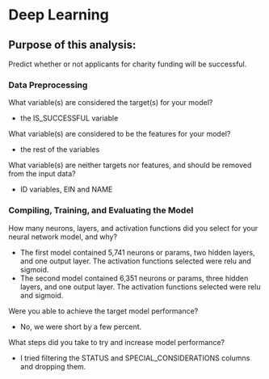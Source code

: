 # Deep Learning 

## Purpose of this analysis:
Predict whether or not applicants for charity funding will be successful.

### Data Preprocessing

What variable(s) are considered the target(s) for your model?
- the IS_SUCCESSFUL variable

What variable(s) are considered to be the features for your model?
- the rest of the variables

What variable(s) are neither targets nor features, and should be removed from the input data?
- ID variables, EIN and NAME


### Compiling, Training, and Evaluating the Model

How many neurons, layers, and activation functions did you select for your neural network model, and why?
- The first model contained 5,741 neurons or params, two hidden layers, and one output layer. The activation functions selected were relu and sigmoid. 
- The second model contained 6,351 neurons or params, three hidden layers, and one output layer. The activation functions selected were relu and sigmoid.

Were you able to achieve the target model performance?
- No, we were short by a few percent.

What steps did you take to try and increase model performance?
- I tried filtering the STATUS and SPECIAL_CONSIDERATIONS columns and dropping them. 

